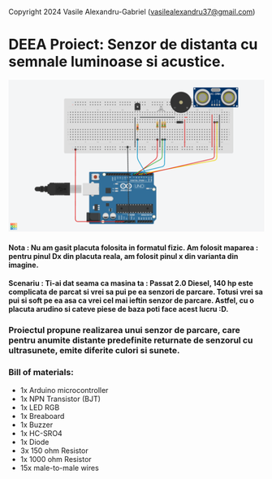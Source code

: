 Copyright 2024 Vasile Alexandru-Gabriel (vasilealexandru37@gmail.com)

# DEEA Proiect: Senzor de distanta cu semnale luminoase si acustice.

![Screenshot](Diagram.png)

#### Nota : Nu am gasit placuta folosita in formatul fizic. Am folosit maparea : pentru pinul Dx din placuta reala, am folosit pinul x din varianta din imagine.

#### Scenariu : Ti-ai dat seama ca masina ta : Passat 2.0 Diesel, 140 hp este complicata de parcat si vrei sa pui pe ea senzori de parcare. Totusi vrei sa pui si soft pe ea asa ca vrei cel mai ieftin senzor de parcare. Astfel, cu o placuta arudino si cateve piese de baza poti face acest lucru :D.  

### Proiectul propune realizarea unui senzor de parcare, care pentru anumite distante predefinite returnate de senzorul cu ultrasunete, emite diferite culori si sunete.

### Bill of materials:
* 1x Arduino microcontroller
* 1x NPN Transistor (BJT)
* 1x LED RGB
* 1x Breaboard
* 1x Buzzer
* 1x HC-SRO4
* 1x Diode
* 3x 150 ohm Resistor
* 1x 1000 ohm Resistor
* 15x male-to-male wires